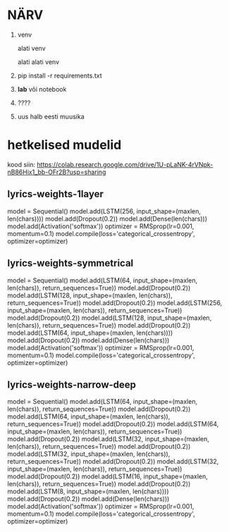 # NÄRV

1. venv
   
    alati venv
   
    alati alati venv
2. pip install -r requirements.txt

3. **lab** või notebook

4. ????

5. uus halb eesti muusika

# hetkelised mudelid

kood siin: https://colab.research.google.com/drive/1U-pLaNK-4rVNpk-nB86Hix1_bb-OFr2B?usp=sharing

## lyrics-weights-1layer
model = Sequential()
model.add(LSTM(256, input_shape=(maxlen, len(chars))))
model.add(Dropout(0.2))
model.add(Dense(len(chars)))
model.add(Activation('softmax'))
optimizer = RMSprop(lr=0.001, momentum=0.1)
model.compile(loss='categorical_crossentropy', optimizer=optimizer)

## lyrics-weights-symmetrical

model = Sequential()
model.add(LSTM(64, input_shape=(maxlen, len(chars)), return_sequences=True))
model.add(Dropout(0.2))
model.add(LSTM(128, input_shape=(maxlen, len(chars)), return_sequences=True))
model.add(Dropout(0.2))
model.add(LSTM(256, input_shape=(maxlen, len(chars)), return_sequences=True))
model.add(Dropout(0.2))
model.add(LSTM(128, input_shape=(maxlen, len(chars)), return_sequences=True))
model.add(Dropout(0.2))
model.add(LSTM(64, input_shape=(maxlen, len(chars))))
model.add(Dropout(0.2))
model.add(Dense(len(chars)))
model.add(Activation('softmax'))
optimizer = RMSprop(lr=0.001, momentum=0.1)
model.compile(loss='categorical_crossentropy', optimizer=optimizer)

## lyrics-weights-narrow-deep

model = Sequential()
model.add(LSTM(64, input_shape=(maxlen, len(chars)), return_sequences=True))
model.add(Dropout(0.2))
model.add(LSTM(64, input_shape=(maxlen, len(chars)), return_sequences=True))
model.add(Dropout(0.2))
model.add(LSTM(64, input_shape=(maxlen, len(chars)), return_sequences=True))
model.add(Dropout(0.2))
model.add(LSTM(32, input_shape=(maxlen, len(chars)), return_sequences=True))
model.add(Dropout(0.2))
model.add(LSTM(32, input_shape=(maxlen, len(chars)), return_sequences=True))
model.add(Dropout(0.2))
model.add(LSTM(32, input_shape=(maxlen, len(chars)), return_sequences=True))
model.add(Dropout(0.2))
model.add(LSTM(16, input_shape=(maxlen, len(chars)), return_sequences=True))
model.add(Dropout(0.2))
model.add(LSTM(8, input_shape=(maxlen, len(chars))))
model.add(Dropout(0.2))
model.add(Dense(len(chars)))
model.add(Activation('softmax'))
optimizer = RMSprop(lr=0.001, momentum=0.1)
model.compile(loss='categorical_crossentropy', optimizer=optimizer)
